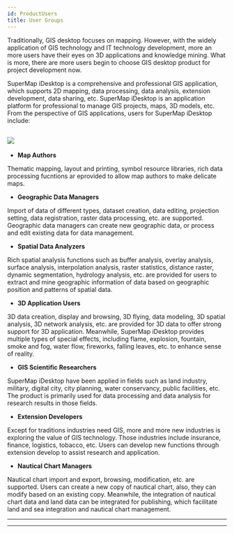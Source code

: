 ```yaml
---
id: ProductUsers
title: User Groups
---
```

Traditionally, GIS desktop focuses on mapping. However, with the widely
application of GIS technology and IT technology development, more an more
users have their eyes on 3D applications and knowledge mining. What is more,
there are more users begin to choose GIS desktop product for project
development now.

SuperMap iDesktop is a comprehensive and professional GIS application,
which supports 2D mapping, data processing, data analysis, extension
development, data sharing, etc. SuperMap iDesktop is an application
platform for professional to manage GIS projects, maps, 3D models, etc. From
the perspective of GIS applications, users for SuperMap iDesktop include:

![](img-en/DesktopUsers.png)  
---  
* **Map Authors**

Thematic mapping, layout and printing, symbol resource libraries, rich data
processing fucntions ar eprovided to allow map authors to make delicate maps.

* **Geographic Data Managers**

Import of data of different types, dataset creation, data editing, projection
setting, data registration, raster data processing, etc. are supported.
Geographic data managers can create new geographic data, or process and edit
existing data for data management.

* **Spatial Data Analyzers**

Rich spatial analysis functions such as buffer analysis, overlay analysis,
surface analysis, interpolation analysis, raster statistics, distance raster,
dynamic segmentation, hydrology analysis, etc. are provided for users to
extract and mine geographic information of data based on geographic position
and patterns of spatial data.

* **3D Application Users**

3D data creation, display and browsing, 3D flying, data modeling, 3D spatial
analysis, 3D network analysis, etc. are provided for 3D data to offer strong
support for 3D application. Meanwhile, SuperMap iDesktop provides
multiple types of special effects, including flame, explosion, fountain, smoke
and fog, water flow, fireworks, falling leaves, etc. to enhance sense of
reality.

* **GIS Scientific Researchers**

SuperMap iDesktop have been applied in fields such as land industry,
military, digital city, city planning, water conservancy, public facilities,
etc. The product is primarily used for data processing and data analysis for
research results in those fields.

* **Extension Developers**

Except for traditions industries need GIS, more and more new industries is
exploring the value of GIS technology. Those industries include insurance,
finance, logistics, tobacco, etc. Users can develop new functions  through
extension develop to assist research and application.

* **Nautical Chart Managers**

Nautical chart import and export, browsing, modification, etc. are supported.
Users can create a new copy of nautical chart, also, they can modify based on
an existing copy. Meanwhile, the integration of nautical chart data and land
data can be integrated for publishing, which facilitate land and sea
integration and nautical chart management.

* * *

[](http://www.supermap.com/en)  

---

